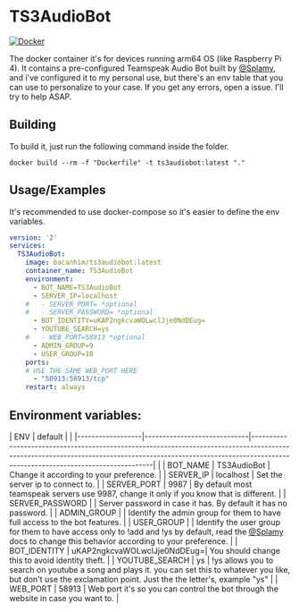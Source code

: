 # TS3AudioBot
[![Docker](https://img.shields.io/badge/Docker-0.0.1-0db7ed.svg)](https://hub.docker.com/r/bacanhim/ts3audiobot)

The docker container it's for devices running arm64 OS (like Raspberry Pi 4). It contains a pre-configured Teamspeak Audio Bot built by [@Splamy](https://www.github.com/Splamy/TS3AudioBot/), and i've configured it to my personal use, but there's an env table that you can use to personalize to your case.
If you get any errors, open a issue. I'll try to help ASAP.

## Building
To build it, just run the following command inside the folder.
```shell
docker build --rm -f "Dockerfile" -t ts3audiobot:latest "."
```

## Usage/Examples
It's recommended to use docker-compose so it's easier to define the env variables.
```yml
version: '2'
services:
  TS3AudioBot:
    image: bacanhim/ts3audiobot:latest
    container_name: TS3AudioBot
    environment:
      - BOT_NAME=TS3AudioBot
      - SERVER_IP=localhost
    #   - SERVER_PORT= *optional
    #   - SERVER_PASSWORD= *optional
      - BOT_IDENTITY=uKAP2ngkcvaWOLwclJje0NdDEug=
      - YOUTUBE_SEARCH=ys
    #   - WEB_PORT=58913 *optional
      - ADMIN_GROUP=9
      - USER_GROUP=10
    ports:
    # USE THE SAME WEB_PORT HERE
      - "58913:58913/tcp"
    restart: always
```

## Environment variables:

| ENV              | default                     |                                                                                                                                                                                                              |
|------------------|-----------------------------|--------------------------------------------------------------------------------------------------------------------------------------------------------------------------------------------------------------|                                                    |
| BOT_NAME         | TS3AudioBot                 | Change it according to your preference.                                                                                                                                                                      |
| SERVER_IP        | localhost                   | Set the server ip to connect to.                                                                                                                                                                             |
| SERVER_PORT      | 9987                        | By default most teamspeak servers use 9987, change it only if you know that is different.                                                                                                                    |
| SERVER_PASSWORD  |                             | Server password in case it has. By default it has no password.                                                                                                                                               |
| ADMIN_GROUP      |                             | Identify the admin group for them to have full access to the bot features.                                                                                                                                   |
| USER_GROUP       |                             | Identify the user group for them to have access only to !add and !ys by default, read the [@Splamy](https://github.com/Splamy/TS3AudioBot/wiki) docs to change this behavior according to your preference.   |
| BOT_IDENTITY     | uKAP2ngkcvaWOLwclJje0NdDEug=| You should change this to avoid identity theft.                                                                                                                                                              |
| YOUTUBE_SEARCH   | ys                          | !ys allows you to search on youtube a song and plays it. you can set this to whatever you like, but don't use the exclamation point. Just the the letter's, example "ys"                                     |
| WEB_PORT         | 58913                       | Web port it's so you can control the bot through the website in case you want to.                                                                                                                            |
